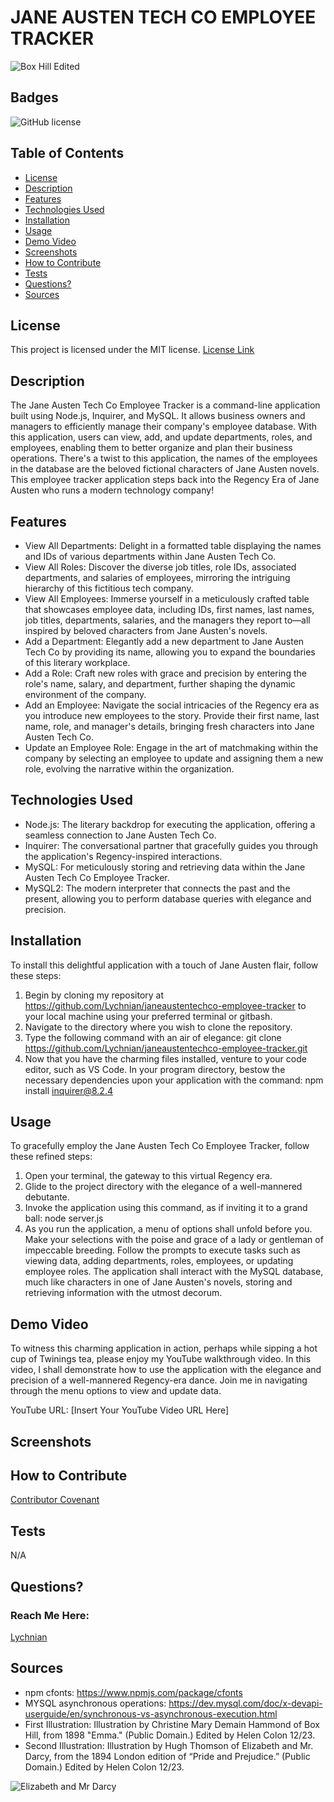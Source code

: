# JANE AUSTEN TECH CO EMPLOYEE TRACKER
![Box Hill Edited](https://github.com/Lychnian/janeaustentechco-employee-tracker/assets/140586279/a0211a76-4c51-47c0-ac59-91ba32d5bd9e)



## Badges
![GitHub license](https://img.shields.io/badge/license-MIT-blue.svg)


## Table of Contents
* [License](#license)
* [Description](#description)
* [Features](#features)
* [Technologies Used](#technologies-used)
* [Installation](#installation)
* [Usage](#usage)
* [Demo Video](#demo-video)
* [Screenshots](#screenshots)
* [How to Contribute](#how-to-contribute)
* [Tests](#tests)
* [Questions?](#questions)
* [Sources](#sources)


## License
This project is licensed under the MIT license.
[License Link](https://opensource.org/licenses/MIT)


## Description
The Jane Austen Tech Co Employee Tracker is a command-line application built using Node.js, Inquirer, and MySQL. It allows business owners and managers to efficiently manage their company's employee database. With this application, users can view, add, and update departments, roles, and employees, enabling them to better organize and plan their business operations. There's a twist to this application, the names of the employees in the database are the beloved fictional characters of Jane Austen novels. This employee tracker application steps back into the Regency Era of Jane Austen who runs a modern technology company! 


## Features 
- View All Departments: Delight in a formatted table displaying the names and IDs of various departments within Jane Austen Tech Co.
- View All Roles: Discover the diverse job titles, role IDs, associated departments, and salaries of employees, mirroring the intriguing hierarchy of this fictitious tech company.
- View All Employees: Immerse yourself in a meticulously crafted table that showcases employee data, including IDs, first names, last names, job titles, departments, salaries, and the managers they report to—all inspired by beloved characters from Jane Austen's novels.
- Add a Department: Elegantly add a new department to Jane Austen Tech Co by providing its name, allowing you to expand the boundaries of this literary workplace.
- Add a Role: Craft new roles with grace and precision by entering the role's name, salary, and department, further shaping the dynamic environment of the company.
- Add an Employee: Navigate the social intricacies of the Regency era as you introduce new employees to the story. Provide their first name, last name, role, and manager's details, bringing fresh characters into Jane Austen Tech Co.
- Update an Employee Role: Engage in the art of matchmaking within the company by selecting an employee to update and assigning them a new role, evolving the narrative within the organization.


## Technologies Used
- Node.js: The literary backdrop for executing the application, offering a seamless connection to Jane Austen Tech Co.
- Inquirer: The conversational partner that gracefully guides you through the application's Regency-inspired interactions.
- MySQL:  For meticulously storing and retrieving data within the Jane Austen Tech Co Employee Tracker.
- MySQL2: The modern interpreter that connects the past and the present, allowing you to perform database queries with elegance and precision.


## Installation
To install this delightful application with a touch of Jane Austen flair, follow these steps:

1. Begin by cloning my repository at https://github.com/Lychnian/janeaustentechco-employee-tracker to your local machine using your preferred terminal or gitbash.
2. Navigate to the directory where you wish to clone the repository.
3. Type the following command with an air of elegance:
        git clone https://github.com/Lychnian/janeaustentechco-employee-tracker.git
4. Now that you have the charming files installed, venture to your code editor, such as VS Code. In your program directory, bestow the necessary dependencies upon your application with the command:
        npm install inquirer@8.2.4


## Usage
To gracefully employ the Jane Austen Tech Co Employee Tracker, follow these refined steps:

1. Open your terminal, the gateway to this virtual Regency era.
2. Glide to the project directory with the elegance of a well-mannered debutante.
3. Invoke the application using this command, as if inviting it to a grand ball:
        node server.js
4. As you run the application, a menu of options shall unfold before you. Make your selections with the poise and grace of a lady or gentleman of impeccable breeding. Follow the prompts to execute tasks such as viewing data, adding departments, roles, employees, or updating employee roles.
The application shall interact with the MySQL database, much like characters in one of Jane Austen's novels, storing and retrieving information with the utmost decorum.


## Demo Video
To witness this charming application in action, perhaps while sipping a hot cup of Twinings tea, please enjoy my YouTube walkthrough video. In this video, I shall demonstrate how to use the application with the elegance and precision of a well-mannered Regency-era dance. Join me in navigating through the menu options to view and update data.

YouTube URL: [Insert Your YouTube Video URL Here]


## Screenshots


  
## How to Contribute
[Contributor Covenant](https://www.contributor-covenant.org/)  

  
## Tests
N/A


## Questions?
### Reach Me Here: 
[Lychnian](https://github.com/Lychnian)


## Sources

- npm cfonts: https://www.npmjs.com/package/cfonts
- MYSQL asynchronous operations: https://dev.mysql.com/doc/x-devapi-userguide/en/synchronous-vs-asynchronous-execution.html
- First Illustration: Illustration by Christine Mary Demain Hammond of Box Hill, from 1898 "Emma."  (Public Domain.) Edited by Helen Colon 12/23.
- Second Illustration: Illustration by Hugh Thomson of Elizabeth and Mr. Darcy, from the 1894 London edition of “Pride and Prejudice.” (Public Domain.) Edited by Helen Colon 12/23.



![Elizabeth and Mr Darcy](https://github.com/Lychnian/janeaustentechco-employee-tracker/assets/140586279/5e4fe547-8c8d-443b-b4d8-151121a57a61)


  
